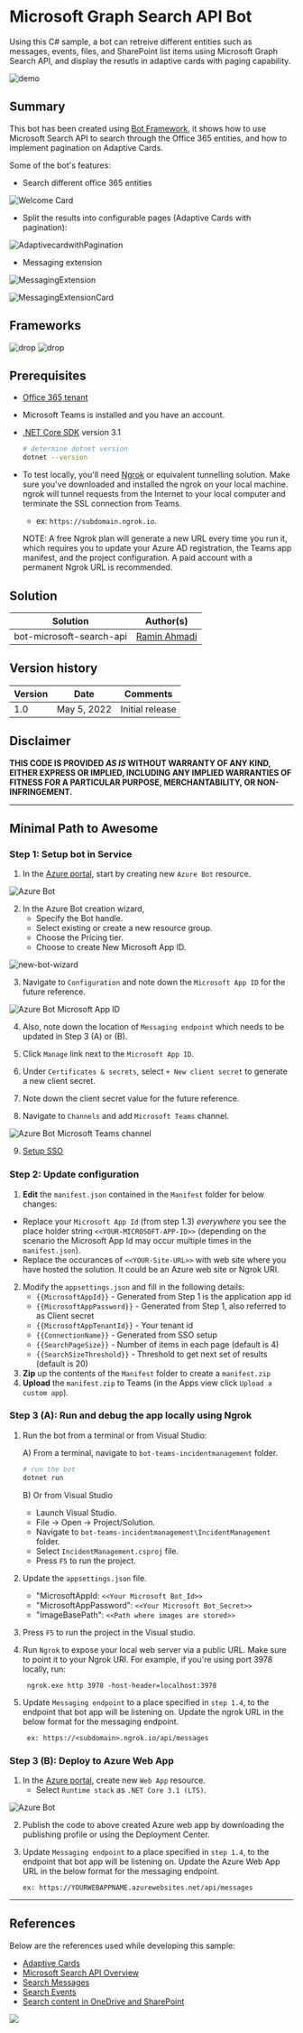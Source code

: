 ﻿# Microsoft Graph Search API Bot

Using this C# sample, a bot can retreive different entities such as messages, events, files, and SharePoint list items using Microsoft Graph Search API, and display the resutls in adaptive cards with paging capability.

![demo](./Assets/ms-search-api-bot.gif)

## Summary

This bot has been created using [Bot Framework](https://dev.botframework.com/), it shows how to use Microsoft Search API to search through the Office 365 entities, and how to implement pagination on Adaptive Cards.

Some of the bot's features:

* Search different office 365 entities

![Welcome Card](./Assets/Welcomecard.png)

* Split the results into configurable pages (Adaptive Cards with pagination):

![AdaptivecardwithPagination](./Assets/AdaptivecardwithPagination.png)

* Messaging extension

![MessagingExtension](./Assets/MessagingExtension.png)

![MessagingExtensionCard](./Assets/MessagingExtensionCard.png)

## Frameworks

![drop](https://img.shields.io/badge/.NET&nbsp;Core-3.1-green.svg)
![drop](https://img.shields.io/badge/Bot&nbsp;Framework-4.0-green.svg)

## Prerequisites

* [Office 365 tenant](https://developer.microsoft.com/en-us/microsoft-365/dev-program)
* Microsoft Teams is installed and you have an account.
* [.NET Core SDK](https://dotnet.microsoft.com/download) version 3.1

  ```bash
  # determine dotnet version
  dotnet --version
  ```
  
* To test locally, you'll need [Ngrok](https://ngrok.com/download) or equivalent tunnelling solution.
Make sure you've downloaded and installed the ngrok on your local machine. ngrok will tunnel requests from the Internet to your local computer and terminate the SSL connection from Teams.

    * ex: `https://subdomain.ngrok.io`.
    
	 NOTE: A free Ngrok plan will generate a new URL every time you run it, which requires you to update your Azure AD registration, the Teams app manifest, and the project configuration. A paid account with a permanent Ngrok URL is recommended.

## Solution

Solution|Author(s)
--------|---------
bot-microsoft-search-api | [Ramin Ahmadi](https://ramin.expert)

## Version history

Version|Date|Comments
-------|----|--------
1.0|May 5, 2022|Initial release

## Disclaimer

**THIS CODE IS PROVIDED *AS IS* WITHOUT WARRANTY OF ANY KIND, EITHER EXPRESS OR IMPLIED, INCLUDING ANY IMPLIED WARRANTIES OF FITNESS FOR A PARTICULAR PURPOSE, MERCHANTABILITY, OR NON-INFRINGEMENT.**

---

## Minimal Path to Awesome


### Step 1: Setup bot in Service
1. In the [Azure portal](https://portal.azure.com), start by creating new `Azure Bot` resource.

  ![Azure Bot](./Assets/new-bot.png)

2. In the Azure Bot creation wizard, 
    - Specify the Bot handle. 
    - Select existing or create a new resource group. 
    - Choose the Pricing tier.
    - Choose to create New Microsoft App ID.

![new-bot-wizard](./Assets/new-bot-wizard.png)

3. Navigate to `Configuration` and note down the `Microsoft App ID` for the future reference.

  ![Azure Bot Microsoft App ID](./Assets/bot-configuration.png)

4. Also, note down the location of `Messaging endpoint` which needs to be updated in Step 3 (A) or (B).
5. Click `Manage` link next to the `Microsoft App ID`.
6. Under `Certificates & secrets`, select `+ New client secret` to generate a new client secret.
7. Note down the client secret value for the future reference.

8. Navigate to `Channels` and add `Microsoft Teams` channel.

  ![Azure Bot Microsoft Teams channel](./Assets/channels.png)

9. [Setup SSO](https://github.com/OfficeDev/Microsoft-Teams-Samples/blob/main/samples/bot-conversation-sso-quickstart/BotSSOSetup.md)

### Step 2: Update configuration
1. **Edit** the `manifest.json` contained in the `Manifest` folder for below changes: 
  - Replace your `Microsoft App Id` (from step 1.3) *everywhere* you see the place holder string `<<YOUR-MICROSOFT-APP-ID>>` (depending on the scenario the Microsoft App Id may occur multiple times in the `manifest.json`). 
  - Replace the occurances of `<<YOUR-Site-URL>>` with web site where you have hosted the solution. It could be an Azure web site or Ngrok URI.
2. Modify the `appsettings.json` and fill in the following details:
   - `{{MicrosoftAppId}}` - Generated from Step 1 is the application app id
   - `{{MicrosoftAppPassword}}` - Generated from Step 1, also referred to as Client secret
   - `{{MicrosoftAppTenantId}}` - Your tenant id
   - `{{ConnectionName}}` - Generated from SSO setup
   - `{{SearchPageSize}}` - Number of items in each page (default is 4)
   - `{{SearchSizeThreshold}}` - Threshold to get next set of results (default is 20)
3. **Zip** up the contents of the `Manifest` folder to create a `manifest.zip`
4. **Upload** the `manifest.zip` to Teams (in the Apps view click `Upload a custom app`).

### Step 3 (A): Run and debug the app locally using Ngrok 
1. Run the bot from a terminal or from Visual Studio:

    A) From a terminal, navigate to `bot-teams-incidentmanagement` folder.

    ```bash
    # run the bot
    dotnet run
    ```

    B) Or from Visual Studio

    - Launch Visual Studio.
    - File -> Open -> Project/Solution.
    - Navigate to `bot-teams-incidentmanagement\IncidentManagement` folder.
    - Select `IncidentManagement.csproj` file.
    - Press `F5` to run the project.

2. Update the `appsettings.json` file. 

    - "MicrosoftAppId: `<<Your Microsoft Bot_Id>>`
    - "MicrosoftAppPassword": `<<Your Microsoft Bot_Secret>>`
    - "ImageBasePath": `<<Path where images are stored>>`

3. Press `F5` to run the project in the Visual studio.

4. Run `Ngrok` to expose your local web server via a public URL. Make sure to point it to your Ngrok URI. For example, if you're using port 3978 locally, run:

		ngrok.exe http 3978 -host-header=localhost:3978

5. Update `Messaging endpoint` to a place specified in `step 1.4`, to the endpoint that bot app will be listening on. Update the ngrok URL in the below format for the messaging endpoint.

		ex: https://<subdomain>.ngrok.io/api/messages

### Step 3 (B): Deploy to Azure Web App
1. In the [Azure portal](https://portal.azure.com), create new `Web App` resource.
    - Select `Runtime stack` as `.NET Core 3.1 (LTS)`.

  ![Azure Bot](./Assets/create-web-app.png)

2. Publish the code to above created Azure web app by downloading the publishing profile or using the Deployment Center.

3. Update `Messaging endpoint` to a place specified in `step 1.4`, to the endpoint that bot app will be listening on. Update the Azure Web App URL in the below format for the messaging endpoint.

    ```
    ex: https://YOURWEBAPPNAME.azurewebsites.net/api/messages
    ```
---

## References

Below are the references used while developing this sample:

- [Adaptive Cards](https://adaptivecards.io/)
- [Microsoft Search API Overview](https://docs.microsoft.com/en-us/graph/search-concept-overview)
- [Search Messages](https://docs.microsoft.com/en-us/graph/search-concept-messages)
- [Search Events](https://docs.microsoft.com/en-us/graph/search-concept-events)
- [Search content in OneDrive and SharePoint ](https://docs.microsoft.com/en-us/graph/search-concept-files)

<img src="https://m365-visitor-stats.azurewebsites.net/teams-dev-samples/samplesbot-microsoft-search-api" />